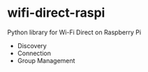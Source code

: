 # wifi-direct-raspi

Python library for Wi-Fi Direct on Raspberry Pi

- Discovery
- Connection
- Group Management
